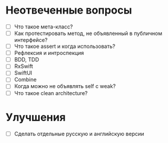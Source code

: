 # Неотвеченные вопросы

- [ ] Что такое мета-класс?
- [ ] Как протестировать метод, не объявленный в публичном интерфейсе?
- [ ] Что такое assert и когда использовать?
- [ ] Рефлексия и интроспекция
- [ ] BDD, TDD
- [ ] RxSwift
- [ ] SwiftUI
- [ ] Combine
- [ ] Когда можно не объявлять self с weak?
- [ ] Что такое clean architecture?

# Улучшения

- [ ] Сделать отдельные русскую и английскую версии
